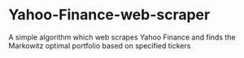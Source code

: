 # Yahoo-Finance-web-scraper
A simple algorithm which web scrapes Yahoo Finance and finds the Markowitz optimal portfolio based on specified tickers